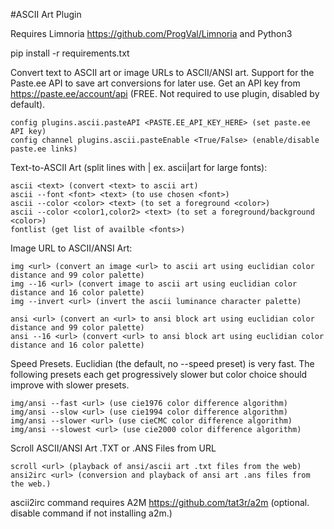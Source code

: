 #ASCII Art Plugin

Requires Limnoria https://github.com/ProgVal/Limnoria and Python3

pip install -r requirements.txt

Convert text to ASCII art or image URLs to ASCII/ANSI art. Support for the Paste.ee API to save art conversions for later use.
Get an API key from https://paste.ee/account/api (FREE. Not required to use plugin, disabled by default).
```
config plugins.ascii.pasteAPI <PASTE.EE_API_KEY_HERE> (set paste.ee API key)
config channel plugins.ascii.pasteEnable <True/False> (enable/disable paste.ee links)
```

Text-to-ASCII Art (split lines with | ex. ascii|art for large fonts):
```
ascii <text> (convert <text> to ascii art)
ascii --font <font> <text> (to use chosen <font>)
ascii --color <color> <text> (to set a foreground <color>)
ascii --color <color1,color2> <text> (to set a foreground/background <color>)
fontlist (get list of availble <fonts>)
```

Image URL to ASCII/ANSI Art:
```
img <url> (convert an image <url> to ascii art using euclidian color distance and 99 color palette)
img --16 <url> (convert image to ascii art using euclidian color distance and 16 color palette)
img --invert <url> (invert the ascii luminance character palette)
```
```
ansi <url> (convert an <url> to ansi block art using euclidian color distance and 99 color palette)
ansi --16 <url> (convert <url> to ansi block art using euclidian color distance and 16 color palette)
```
Speed Presets. Euclidian (the default, no --speed preset) is very fast. The following presets each get progressively slower but color choice should improve with slower presets.
```
img/ansi --fast <url> (use cie1976 color difference algorithm)
img/ansi --slow <url> (use cie1994 color difference algorithm)
img/ansi --slower <url> (use cieCMC color difference algorithm)
img/ansi --slowest <url> (use cie2000 color difference algorithm)
```
Scroll ASCII/ANSI Art .TXT or .ANS Files from URL
```
scroll <url> (playback of ansi/ascii art .txt files from the web)
ansi2irc <url> (conversion and playback of ansi art .ans files from the web.)
```
ascii2irc command requires A2M https://github.com/tat3r/a2m (optional. disable command if not installing a2m.)
